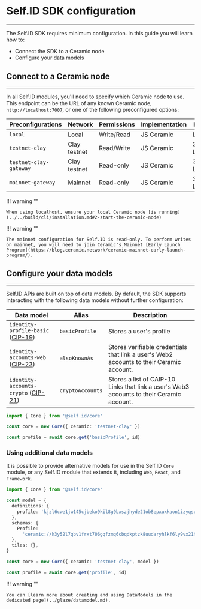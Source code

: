 # **Self.ID SDK configuration**

---

The Self.ID SDK requires minimum configuration. In this guide you will learn how to:

- Connect the SDK to a Ceramic node
- Configure your data models

## **Connect to a Ceramic node**

---

In all Self.ID modules, you'll need to specify which Ceramic node to use. This endpoint can be the URL of any known Ceramic node, `http://localhost:7007`, or one of the following preconfigured options:

| Preconfigurations | Network | Permissions | Implementation | Host |
| ----- | ----- | ----- | ----- | ----- |
| `local` | Local | Write/Read | JS Ceramic | Local |
| `testnet-clay` | Clay testnet | Read/Write | JS Ceramic | 3Box Labs |
| `testnet-clay-gateway` | Clay testnet | Read-only | JS Ceramic | 3Box Labs |
| `mainnet-gateway` | Mainnet | Read-only | JS Ceramic | 3Box Labs |

!!! warning ""

    When using localhost, ensure your local Ceramic node [is running](../../build/cli/installation.md#2-start-the-ceramic-node)
    

!!! warning ""
    
    The mainnet configuration for Self.ID is read-only. To perform writes on mainnet, you will need to join Ceramic's Mainnet [Early Launch Program](https://blog.ceramic.network/ceramic-mainnet-early-launch-program/).


## **Configure your data models**

---

Self.ID APIs are built on top of data models. By default, the SDK supports interacting with the following data models without further configuration:

| Data model | Alias | Description |
| ----- | ----- | ----- |
| `identity-profile-basic` ([CIP-19](https://github.com/ceramicnetwork/CIP/blob/main/CIPs/CIP-19/CIP-19.md))| `basicProfile` | Stores a user's profile |
| `identity-accounts-web` ([CIP-23](https://github.com/ceramicnetwork/CIP/blob/main/CIPs/CIP-23/CIP-23.md)) | `alsoKnownAs` | Stores verifiable credentials that link a user's Web2 accounts to their Ceramic account. |
| `identity-accounts-crypto` ([CIP-21](https://github.com/ceramicnetwork/CIP/blob/main/CIPs/CIP-21/CIP-21.md)) | `cryptoAccounts` | Stores a list of CAIP-10 Links that link a user's Web3 accounts to their Ceramic account. |


```ts
import { Core } from '@self.id/core'

const core = new Core({ ceramic: 'testnet-clay' })

const profile = await core.get('basicProfile', id)
```

### **Using additional data models**

It is possible to provide alternative models for use in the Self.ID `Core` module, or any Self.ID module that extends it, including `Web`, `React`, and `Framework`. 

```ts
import { Core } from '@self.id/core'

const model = {
  definitions: {
    profile: 'kjzl6cwe1jw145cjbeko9kil8g9bxszjhyde21ob8epxuxkaon1izyqsu8wgcic',
  },
  schemas: {
    Profile:
      'ceramic://k3y52l7qbv1frxt706gqfzmq6cbqdkptzk8uudaryhlkf6ly9vx21hqu4r6k1jqio',
  },
  tiles: {},
}

const core = new Core({ ceramic: 'testnet-clay', model })

const profile = await core.get('profile', id)
```

!!! warning ""

    You can [learn more about creating and using DataModels in the dedicated page](../glaze/datamodel.md).
